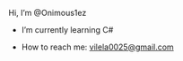 Hi, I’m @Onimous1ez

- I’m currently learning C#

- How to reach me: vilela0025@gmail.com

<!---
Onimous1ez/Onimous1ez is a ✨ special ✨ repository because its `README.md` (this file) appears on your GitHub profile.
You can click the Preview link to take a look at your changes.
--->
